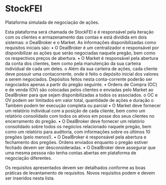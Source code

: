# StockFEI
Plataforma simulada de negociação de ações.

Esta plataforma será chamada de StockFEI e é responsável pela iteração com os clientes e armazenamento das contas e está dividida em dois sistemas: o DealBroker e o Market.
As informações disponibilizadas como requisitos iniciais são:
• O DealBroker é um centralizador e responsável por disponibilizar as ações que serão negociadas naquele pregão, bem como os respectivos preços de abertura.
• O Market é responsável pela abertura da conta dos clientes, bem como pela manutenção da sua carteira individual de cada um deles.
  o Além da sua carteira de ações, cada cliente deve possuir uma contacorrente, onde é feito o depósito inicial dos valores a serem negociados. Depósitos feitos nesta conta-corrente poderão ser negociados apenas a partir do pregão seguinte.
• Ordens de Compra (OC) e de venda (OV) são colocadas pelos clientes e enviadas pelo Market ao DealBroker para que sejam disponibilizadas a todos os associados.
  o OC e OV podem ser limitados em valor total, quantidade de ações e duração
  o Também podem ter execução completa ou parcial
• O Market deve fornecer um relatório individual com a posição de cada cliente, bem como um relatório consolidado com todos os ativos em posse dos seus clientes no
encerramento do pregão.
• O DealBroker deve fornecer um relatório consolidado sobre todos os negócios relacionado naquele pregão, bem como um relatório para auditoria, com informações sobre os últimos 10 pregões (pelo menos!).
• O DealBroker é responsável pela abertura e fechamento dos pregões. Ordens enviados enquanto o pregão estiver fechado devem ser desconsideradas.
• O DealBroker deve assegurar que uma mesma pessoa não tenha contas abertas em plataforma de negociação diferentes.

Os requisitos apresentados devem ser detalhados conforme as boas práticas de levantamento de requisitos. Novos requisitos podem e devem ser inseridos nesta lista.
